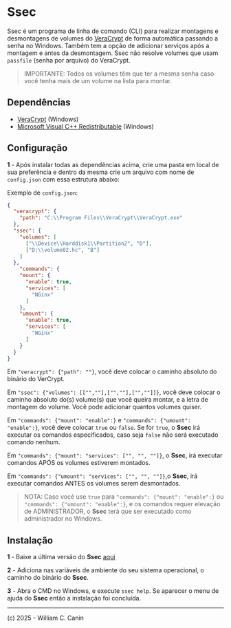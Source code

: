 # Ssec

Ssec é um programa de linha de comando (CLI) para realizar montagens e desmontagens de volumes do
[VeraCrypt](https://veracrypt.eu/en/Home.html) de forma automática passando a senha no Windows. Também tem a opção de adicionar
serviços após a montagem e antes da desmontagem.
Ssec não resolve volumes que usam `passfile` (senha por arquivo) do VeraCrypt.

> IMPORTANTE: Todos os volumes têm que ter a mesma senha caso você tenha mais de um volume na lista
> para montar.

## Dependências

* [VeraCrypt](https://veracrypt.eu/en/Home.html) (Windows)
* [Microsoft Visual C++ Redistributable](https://learn.microsoft.com/pt-br/cpp/windows/latest-supported-vc-redist?view=msvc-170#visual-studio-2015-2017-2019-and-2022) (Windows)

## Configuração

**1** - Após instalar todas as dependências acima, crie uma pasta em local de sua preferência e
dentro da mesma crie um arquivo com nome de `config.json` com essa estrutura abaixo:

Exemplo de `config.json`:

```json
{
  "veracrypt": {
    "path": "C:\\Program Files\\VeraCrypt\\VeraCrypt.exe"
  },
  "ssec": {
    "volumes": [
      ["\\Device\\Harddisk1\\Partition2", "D"],
      ["D:\\volume02.hc", "B"]
    ]
  },
    "commands": {
    "mount": {
      "enable": true,
      "services": [
        "NGinx"
      ]
    },
    "umount": {
      "enable": true,
      "services": [
        "NGinx"
      ]
    }
  }
}
```

Em `"veracrypt": {"path": ""}`, você deve colocar o caminho absoluto do binário do VerCrypt.

Em `"ssec": {"volumes": [["",""],["",""],["",""]]}`, você deve colocar o caminho absoluto do(s)
volume(s) que você queira montar, e a letra de montagem do volume. Você pode adicionar quantos
volumes quiser.

Em `"commands": {"mount": "enable":}` e `"commands": {"umount": "enable":}`, você deve colocar
`true` ou `false`. Se for `true`, o **Ssec** irá executar os comandos especificados, caso seja
`false` não será executado comando nenhum.

Em `"commands": {"mount": "services": ["", "", ""]}`, o **Ssec**, irá executar comandos APÓS os
volumes estiverem montados.

Em `"commands": {"umount": "services": ["", "", ""]}`,o **Ssec**, irá executar comandos ANTES os
volumes serem desmontados.

> NOTA: Caso você use `true` para `"commands": {"mount": "enable":}` ou
> `"commands": {"umount": "enable":}`, e os comandos requer elevação de ADMINISTRADOR,
> o **Ssec** terá que ser executado como administrador no Windows.

## Instalação

**1** - Baixe a última versão do **Ssec** [aqui](https://github.com/williamcanin/ssec/tags)

**2** - Adiciona nas variáveis de ambiente do seu sistema operacional, o caminho do binário do **Ssec**.

**3** - Abra o CMD no Windows, e execute `ssec help`.
Se aparecer o menu de ajuda do **Ssec** então a instalação foi concluída.


---
(c) 2025 - William C. Canin
